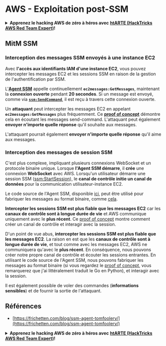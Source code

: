 # AWS - Exploitation post-SSM

<details>

<summary><strong>Apprenez le hacking AWS de zéro à héros avec</strong> <a href="https://training.hacktricks.xyz/courses/arte"><strong>htARTE (HackTricks AWS Red Team Expert)</strong></a><strong>!</strong></summary>

Autres moyens de soutenir HackTricks :

* Si vous souhaitez voir votre **entreprise annoncée dans HackTricks** ou **télécharger HackTricks en PDF**, consultez les [**PLANS D'ABONNEMENT**](https://github.com/sponsors/carlospolop)!
* Obtenez le [**merchandising officiel PEASS & HackTricks**](https://peass.creator-spring.com)
* Découvrez [**La Famille PEASS**](https://opensea.io/collection/the-peass-family), notre collection de [**NFTs exclusifs**](https://opensea.io/collection/the-peass-family)
* **Rejoignez le** 💬 [**groupe Discord**](https://discord.gg/hRep4RUj7f) ou le [**groupe telegram**](https://t.me/peass) ou **suivez** moi sur **Twitter** 🐦 [**@carlospolopm**](https://twitter.com/carlospolopm)**.**
* **Partagez vos astuces de hacking en soumettant des PRs aux dépôts github** [**HackTricks**](https://github.com/carlospolop/hacktricks) et [**HackTricks Cloud**](https://github.com/carlospolop/hacktricks-cloud).

</details>

## MitM SSM

### Interception des messages SSM envoyés à une instance EC2 <a href="#intercept-ec2-messages" id="intercept-ec2-messages"></a>

Avec **l'accès aux identifiants IAM d'une instance EC2**, vous pouvez intercepter les messages EC2 et les sessions SSM en raison de la gestion de l'authentification par SSM.

L'[**Agent SSM**](https://github.com/aws/amazon-ssm-agent) appelle continuellement **`ec2messages:GetMessages`**, maintenant la **connexion ouverte** pendant **20 secondes**. Si un message est envoyé, comme via [**`ssm:SendCommand`**](https://docs.aws.amazon.com/cli/latest/reference/ssm/send-command.html), il est reçu à travers cette connexion ouverte.

Un **attaquant** peut intercepter les messages EC2 en appelant **`ec2messages:GetMessages`** plus fréquemment. Ce [**proof of concept**](https://github.com/Frichetten/ssm-agent-research/tree/main/ssm-document-interception) démontre cela en écoutant les messages send-command. L'attaquant peut également **envoyer n'importe quelle réponse** qu'il souhaite aux messages.

L'attaquant pourrait également **envoyer n'importe quelle réponse** qu'il aime aux messages.

### Interception des messages de session SSM

C'est plus complexe, impliquant plusieurs connexions WebSocket et un protocole binaire unique. Lorsque **l'Agent SSM démarre**, il **crée** une connexion **WebSocket** avec AWS. Lorsqu'un utilisateur démarre une session SSM ([ssm:StartSession](https://docs.aws.amazon.com/cli/latest/reference/ssm/start-session.html)), le **canal de contrôle initie un canal de données** pour la communication utilisateur-instance EC2.

Le code source de l'Agent SSM, disponible [ici](https://github.com/aws/amazon-ssm-agent), peut être utilisé pour fabriquer les messages au format binaire, comme [cela](https://github.com/aws/amazon-ssm-agent/blob/21c85d674bbb44dd13cd8738d1b9d86658a6b18e/agent/session/contracts/agentmessage.go#L73).

**Intercepter les sessions SSM est plus fiable que les messages EC2** car les **canaux de contrôle sont à longue durée de vie** et AWS communique uniquement avec le **plus récent**. Ce [proof of concept](https://github.com/Frichetten/ssm-agent-research/tree/main/ssm-session-interception) montre comment créer un canal de contrôle et interagir avec la session.

D'un point de vue abus, **intercepter les sessions SSM est plus fiable que les messages EC2**. La raison en est que les **canaux de contrôle sont à longue durée de vie**, et tout comme avec les messages EC2, AWS ne communiquera qu'avec le **plus récent**. En conséquence, nous pouvons créer notre propre canal de contrôle et écouter les sessions entrantes. En utilisant le code source de l'Agent SSM, nous pouvons fabriquer les messages au format binaire (si vous regardez le [proof of concept](https://github.com/Frichetten/ssm-agent-research/tree/main/ssm-session-interception), vous remarquerez que j'ai littéralement traduit le Go en Python), et interagir avec la session.

Il est également possible de voler des commandes (**informations sensibles**) et de fournir la sortie de l'attaquant.

## Références

* [https://frichetten.com/blog/ssm-agent-tomfoolery/](https://frichetten.com/blog/ssm-agent-tomfoolery/)

<details>

<summary><strong>Apprenez le hacking AWS de zéro à héros avec</strong> <a href="https://training.hacktricks.xyz/courses/arte"><strong>htARTE (HackTricks AWS Red Team Expert)</strong></a><strong>!</strong></summary>

Autres moyens de soutenir HackTricks :

* Si vous souhaitez voir votre **entreprise annoncée dans HackTricks** ou **télécharger HackTricks en PDF**, consultez les [**PLANS D'ABONNEMENT**](https://github.com/sponsors/carlospolop)!
* Obtenez le [**merchandising officiel PEASS & HackTricks**](https://peass.creator-spring.com)
* Découvrez [**La Famille PEASS**](https://opensea.io/collection/the-peass-family), notre collection de [**NFTs exclusifs**](https://opensea.io/collection/the-peass-family)
* **Rejoignez le** 💬 [**groupe Discord**](https://discord.gg/hRep4RUj7f) ou le [**groupe telegram**](https://t.me/peass) ou **suivez** moi sur **Twitter** 🐦 [**@carlospolopm**](https://twitter.com/carlospolopm)**.**
* **Partagez vos astuces de hacking en soumettant des PRs aux dépôts github** [**HackTricks**](https://github.com/carlospolop/hacktricks) et [**HackTricks Cloud**](https://github.com/carlospolop/hacktricks-cloud).

</details>
